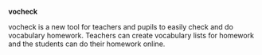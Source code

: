 **vocheck**

vocheck is a new tool for teachers and pupils to easily check and do vocabulary homework. Teachers can create vocabulary lists for homework and the students can do their homework online. 